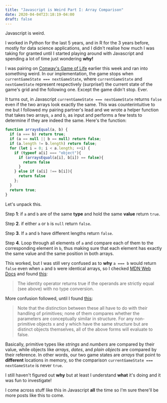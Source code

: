 ```yaml
---
title: "Javascript is Weird Part I: Array Comparison"
date: 2020-04-04T23:18:19-04:00
draft: false
---
```


Javascript is weird.

I worked in Python for the last 5 years, and in R for the 3 years before, mostly for data science applications, and I didn't realise how much I was taking for granted until I started playing around with Javascript and spending a lot of time just wondering **why!**

I was pairing on [Conway's Game of Life](https://en.wikipedia.org/wiki/Conway%27s_Game_of_Life) earlier this week and ran into something weird. In our implementation, the game stops when `currentGameState === nextGameState`, where `currentGameState` and `nextGameState` represent respectively (surprise!) the current state of the game's grid and the following one. Except the game didn't stop. Ever.

It turns out, in Javascript `currentGameState === nextGameState` returns `false` even if the two arrays look exactly the same. This was counterintuitive to me but I followed my pairing partner's lead and we wrote a helper function that takes two arrays, `a` and `b`, as input and performs a few tests to determine if they are indeed the same. Here's the function:

```javascript
function arraysEqual(a, b) {
  if (a === b) return true;
  if (a == null || b == null) return false;
  if (a.length != b.length) return false;
  for (let i = 0; i < a.length; ++i) {
    if (typeof a[i] === "object"){
      if (arraysEqual(a[i], b[i]) == false){
        return false
      }
    } else if (a[i] !== b[i]){
      return false
    };
  }
  return true;
}
```

Let's unpack this. 

Step **1**: if `a` and `b` are of the same **type** and hold the same **value** return `true`.

Step **2**. if either `a` or `b` is `null` return `false`.

Step **3**. If `a` and `b` have different lengths return `false`.

Step **4**. Loop through all elements of `a` and compare each of them to the corresponding element in `b`, thus making sure that each element has exactly the same value and the same position in both arrays.

This worked, but I was still very confused as to **why** `a === b` would return `false` even when `a` and `b` were identical arrays, so I checked [MDN Web Docs](https://developer.mozilla.org/en-US/) and found [this](https://developer.mozilla.org/en-US/docs/Web/JavaScript/Reference/Operators/Comparison_Operators):

> The identity operator returns true if the operands are strictly equal (see above) with no type conversion.

More confusion followed,  until I found [this](https://developer.mozilla.org/en-US/docs/Web/JavaScript/Equality_comparisons_and_sameness):

> Note that the distinction between these all have to do with their handling of primitives; none of them compares whether the parameters are conceptually similar in structure. For any non-primitive objects x and y which have the same structure but are distinct objects themselves, all of the above forms will evaluate to false.

Basically, primitive types like *strings* and *numbers* are compared by their value, while objects like *arrays*, *dates*, and *plain objects* are compared by their reference. In other words, our two game states are *arrays* that point to **different** locations in memory, so the comparison `currentGameState === nextGameState` is never `true`.

I still haven't figured out **why** but at least I understand **what** it's doing and it was fun to investigate!

I come across stuff like this in Javascript **all** the time so I'm sure there'll be more posts like this to come.
